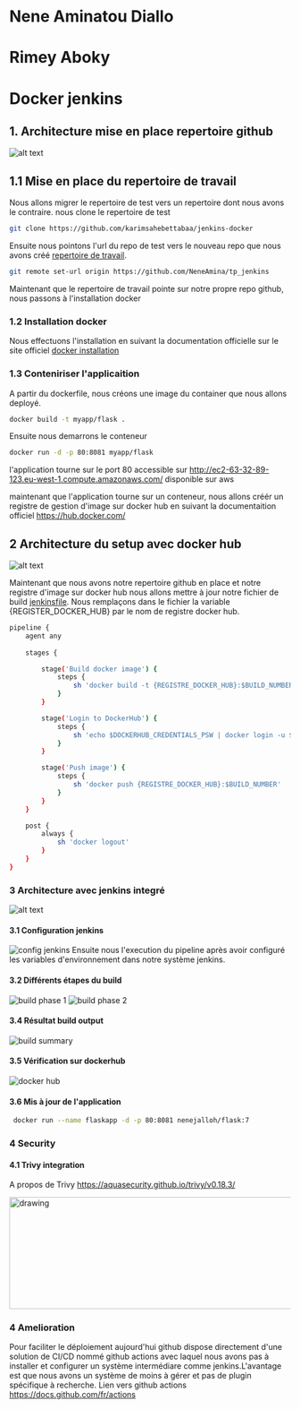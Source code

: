 # Nene Aminatou Diallo
# Rimey Aboky

# Docker jenkins
## 1. Architecture mise en place repertoire github
![alt text](jenkins_schema-Page-1.drawio-1.png)
## 1.1 Mise en place du repertoire de travail
Nous allons migrer le repertoire de test vers un repertoire dont nous avons le contraire.
nous clone le repertoire de test
```bash
git clone https://github.com/karimsahebettabaa/jenkins-docker
```
Ensuite nous pointons l'url du repo de test vers le nouveau repo que nous avons créé [repertoire de travail](https://github.com/NeneAmina/tp_jenkins).
```bash
git remote set-url origin https://github.com/NeneAmina/tp_jenkins
```
Maintenant que le repertoire de travail pointe sur notre propre repo github, nous passons à l'installation docker
### 1.2 Installation docker
Nous effectuons l'installation en suivant la documentation officielle sur le site officiel [docker installation](https://docs.docker.com/engine/install/ubuntu/)
### 1.3 Conteniriser l'applicaition
A partir du dockerfile, nous créons une image du container que nous allons deployé.
```bash
docker build -t myapp/flask . 
```
Ensuite nous demarrons le conteneur 

```bash
docker run -d -p 80:8081 myapp/flask
```
l'application tourne sur le port 80 accessible sur http://ec2-63-32-89-123.eu-west-1.compute.amazonaws.com/ disponible sur aws


maintenant que l'application tourne sur un conteneur, nous allons créér un registre de gestion d'image sur docker hub en suivant la documentaition officiel https://hub.docker.com/ 

## 2 Architecture du setup avec docker hub
![alt text](jenkins_schema-Page-1.drawio.png)

Maintenant que nous avons notre repertoire github en place et notre registre d'image sur docker hub nous allons mettre à jour notre fichier de build [jenkinsfile](Jenkinsfile).
Nous remplaçons dans le fichier la variable  {REGISTER_DOCKER_HUB} par le nom de registre docker hub.

```bash
pipeline {
    agent any 
   
    stages { 

        stage('Build docker image') {
            steps {  
                sh 'docker build -t {REGISTRE_DOCKER_HUB}:$BUILD_NUMBER .'
            }
        }

        stage('Login to DockerHub') {
            steps {
                sh 'echo $DOCKERHUB_CREDENTIALS_PSW | docker login -u $DOCKERHUB_CREDENTIALS_USR --password-stdin'
            }
        }

        stage('Push image') {
            steps {
                sh 'docker push {REGISTRE_DOCKER_HUB}:$BUILD_NUMBER'
            }
        }
    }

    post {
        always {
            sh 'docker logout'
        }
    }
}

```

### 3 Architecture avec jenkins integré 
![alt text](jenkins_setup.png)

#### 3.1 Configuration jenkins
![config jenkins](image.png)
Ensuite nous l'execution du pipeline après avoir configuré les variables d'environnement dans notre système jenkins.
#### 3.2 Différents étapes du build 
![build phase 1](image-1.png)
![build phase 2](image-2.png)

#### 3.4 Résultat build output 
![build summary](image-3.png)

#### 3.5 Vérification sur dockerhub

![docker hub](image-4.png)

#### 3.6 Mis à jour de l'application
```bash
 docker run --name flaskapp -d -p 80:8081 nenejalloh/flask:7
 ```
### 4 Security

#### 4.1 Trivy integration 
A propos de Trivy https://aquasecurity.github.io/trivy/v0.18.3/

<img src="image-5.png" alt="drawing" width="2000" height="200"/>



### 4 Amelioration
Pour faciliter le déploiement aujourd'hui github dispose directement d'une solution de CI/CD nommé github actions avec laquel nous avons pas à installer et configurer un système intermédiare comme jenkins.L'avantage est que nous avons un système de moins à gérer et pas de plugin spécifique à recherche.
Lien vers github actions https://docs.github.com/fr/actions







